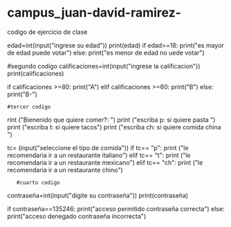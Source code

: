 # campus_juan-david-ramirez-
codigo de ejercicio de clase

edad=int(input("ingrese su edad"))
print(edad)
if edad>=18:
        print("es mayor de edad puede votar")
else:
        print("es menor de edad no uede votar")

#segundo codigo
calificaciones=int(input("ingrese la calificacion"))
print(calificaciones)

if calificaciones >=80:
    print("A")
elif calificaciones >=60:
    print("B")
else:
    print("B-")

    #tercer codigo
    
rint ("Bienenido que quiere comer?: ")
print ("escriba p: si quiere pasta ")
print ("escriba t: si quiere tacos")
print ("escriba ch: si quiere comida china ")

tc= (input("seleccione el tipo de comida"))
if tc==  "p":
       print ("le recomendaria ir a un restaurante italiano")
elif tc== "t":
       print ("le recomendaria ir a un restaurante mexicano")
elif tc== "ch":
       print ("le recomendaria ir a un restaurante chino")
       
       #cuarto codigo
       
contraseña=int(input("digite su contraseña"))
print(contraseña)

if contraseña==135246:
     print("acceso permitido contraseña correcta")
else:
     print("acceso denegado contraseña incorrecta")
